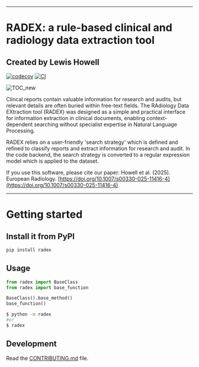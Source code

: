 

---
# RADEX: a rule-based clinical and radiology data extraction tool 
## Created by Lewis Howell

<!-- bubbles for tests and citation etc -->
[![codecov](https://codecov.io/gh/ljhowell/radex/branch/main/graph/badge.svg?token=radex_token_here)](https://codecov.io/gh/ljhowell/radex)
[![CI](https://github.com/ljhowell/radex/actions/workflows/main.yml/badge.svg)](https://github.com/ljhowell/radex/actions/workflows/main.yml)

<!-- TOC -->
![TOC_new](https://github.com/user-attachments/assets/fe28f78e-81fe-4cc9-b282-2b28525f01ca)

Clincal reports contain valuable information for research and audits, but relevant details are often buried within free-text fields. The RAdiology Data EXtraction tool (RADEX) was designed as a simple and practical interface for information extraction in clinical documents, enabling context-dependent searching without specialist expertise in Natural Language Processing. 

RADEX relies on a user-friendly 'search strategy' which is defined and refined to classify reports and extract information for research and audit. In the code backend, the search strategy is converted to a regular expression model which is applied to the dataset. 

If you use this software, please cite our paper: Howell et al. (2025). European Radiology. [https://doi.org/10.1007/s00330-025-11416-4](https://doi.org/10.1007/s00330-025-11416-4)

---
# Getting started

## Install it from PyPI

```bash
pip install radex
```

## Usage

```py
from radex import BaseClass
from radex import base_function

BaseClass().base_method()
base_function()
```

```bash
$ python -m radex
#or
$ radex
```

## Development

Read the [CONTRIBUTING.md](CONTRIBUTING.md) file.
